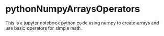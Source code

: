 # pythonNumpyArraysOperators
This is a jupyter notebook python code using numpy to create arrays and use basic operators for simple math. 
